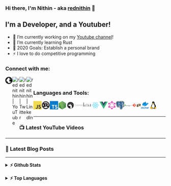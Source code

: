 ### Hi there, I'm Nithin - aka [rednithin][website] 👋

## I'm a Developer, and a Youtuber!
- 🔭 I’m currently working on my [Youtube channel][youtube]!
- 🌱 I’m currently learning Rust
- 🥅 2020 Goals: Establish a personal brand
- ⚡ I love to do competitive programming

### Connect with me:

[<img align="left" alt="rednithin.github.io" width="22px" src="https://raw.githubusercontent.com/iconic/open-iconic/master/svg/globe.svg" />][website]
[<img align="left" alt="rednithin | YouTube" width="22px" src="https://cdn.jsdelivr.net/npm/simple-icons@v3/icons/youtube.svg" />][youtube]
[<img align="left" alt="rednithin | Twitter" width="22px" src="https://cdn.jsdelivr.net/npm/simple-icons@v3/icons/twitter.svg" />][twitter]
[<img align="left" alt="rednithin | LinkedIn" width="22px" src="https://cdn.jsdelivr.net/npm/simple-icons@v3/icons/linkedin.svg" />][linkedin]


<br />

### Languages and Tools:

<img align="left" alt="JavaScript" width="26px" src="https://raw.githubusercontent.com/github/explore/80688e429a7d4ef2fca1e82350fe8e3517d3494d/topics/javascript/javascript.png" />
<img align="left" alt="Rust" width="26px" src="https://raw.githubusercontent.com/github/explore/80688e429a7d4ef2fca1e82350fe8e3517d3494d/topics/rust/rust.png" />
<img align="left" alt="Typescript" width="26px" src="https://raw.githubusercontent.com/github/explore/80688e429a7d4ef2fca1e82350fe8e3517d3494d/topics/typescript/typescript.png" />
<img align="left" alt="Node.js" width="26px" src="https://raw.githubusercontent.com/github/explore/80688e429a7d4ef2fca1e82350fe8e3517d3494d/topics/nodejs/nodejs.png" />
<img align="left" alt="Deno" width="26px" src="https://raw.githubusercontent.com/github/explore/361e2821e2dea67711cde99c9c40ed357061cf27/topics/deno/deno.png" />
<img align="left" alt="Express" width="26px" src="https://raw.githubusercontent.com/github/explore/80688e429a7d4ef2fca1e82350fe8e3517d3494d/topics/express/express.png" />
<img align="left" alt="Koa" width="26px" src="https://raw.githubusercontent.com/github/explore/80688e429a7d4ef2fca1e82350fe8e3517d3494d/topics/koa/koa.png" />
<img align="left" alt="React" width="26px" src="https://raw.githubusercontent.com/github/explore/80688e429a7d4ef2fca1e82350fe8e3517d3494d/topics/react/react.png" />
<img align="left" alt="Vue" width="26px" src="https://raw.githubusercontent.com/github/explore/80688e429a7d4ef2fca1e82350fe8e3517d3494d/topics/vue/vue.png" />
<img align="left" alt="GraphQL" width="26px" src="https://raw.githubusercontent.com/github/explore/80688e429a7d4ef2fca1e82350fe8e3517d3494d/topics/graphql/graphql.png" />
<img align="left" alt="PostgreSQL" width="26px" src="https://raw.githubusercontent.com/github/explore/80688e429a7d4ef2fca1e82350fe8e3517d3494d/topics/postgresql/postgresql.png" />
<img align="left" alt="MongoDB" width="26px" src="https://raw.githubusercontent.com/github/explore/80688e429a7d4ef2fca1e82350fe8e3517d3494d/topics/mongodb/mongodb.png" />
<img align="left" alt="Git" width="26px" src="https://raw.githubusercontent.com/github/explore/80688e429a7d4ef2fca1e82350fe8e3517d3494d/topics/git/git.png" />
<img align="left" alt="Docker" width="26px" src="https://raw.githubusercontent.com/github/explore/80688e429a7d4ef2fca1e82350fe8e3517d3494d/topics/docker/docker.png" />
<img align="left" alt="Linux" width="26px" src="https://raw.githubusercontent.com/github/explore/80688e429a7d4ef2fca1e82350fe8e3517d3494d/topics/linux/linux.png" />

<br />
<br />

---

### 📺 Latest YouTube Videos
<!-- YOUTUBE:START -->
<!-- YOUTUBE:END -->

---

### 📕 Latest Blog Posts
<!-- BLOG-POST-LIST:START -->
<!-- BLOG-POST-LIST:END -->

---
<details>
    <summary><b>⚡ Github Stats</b></summary>
    <br />  
    <img alt="rednithin Github Stats" src="https://github-readme-stats.vercel.app/api?username=rednithin&show_icons=true&hide_border=true&count_private=true" />
</details>

<br />

<details>
    <summary><b>⚡ Top Languages</b></summary>
    <br />  
    <img alt="rednithin Top Languages" src="https://github-readme-stats.vercel.app/api/top-langs/?username=rednithin&layout=compact&hide=jupyter%20notebook,html"/>
</details>




[website]: https://rednithin.github.io
[twitter]: https://twitter.com/rednithin
[youtube]: http://www.youtube.com/c/NithinReddyred
[linkedin]: https://linkedin.com/in/rednithin